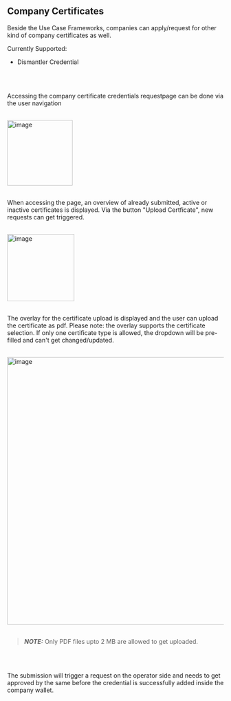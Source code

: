 ## Company Certificates

Beside the Use Case Frameworks, companies can apply/request for other kind of company certificates as well.

Currently Supported:
* Dismantler Credential

<br>
<br>

Accessing the company certificate credentials requestpage can be done via the user navigation

<br>
<img width="152" alt="image" src="https://github.com/catenax-ng/tx-portal-assets/assets/94133633/a3f216e7-e499-47e3-892e-c7971000408a">
<br>
<br>

When accessing the page, an overview of already submitted, active or inactive certificates is displayed.
Via the button "Upload Certficate", new requests can get triggered.

<br>
<img width="156" alt="image" src="https://github.com/catenax-ng/tx-portal-assets/assets/94133633/fb0dee86-1200-43be-bebc-558f38a21751">
<br>
<br>

The overlay for the certificate upload is displayed and the user can upload the certificate as pdf.
Please note: the overlay supports the certificate selection. If only one certificate type is allowed, the dropdown will be pre-filled and can't get changed/updated.

<br>
<img width="622" alt="image" src="https://github.com/catenax-ng/tx-portal-assets/assets/94133633/18c5715a-7020-435f-a8b4-4bf93e724668">
<br>
<br>

> **_NOTE:_**  Only PDF files upto 2 MB are allowed to get uploaded.

<br>
<br>

The submission will trigger a request on the operator side and needs to get approved by the same before the credential is successfully added inside the company wallet.

<br>
<br>

